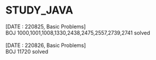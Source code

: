 # STUDY_JAVA

[DATE : 220825, Basic Problems]<br>
BOJ 1000,1001,1008,1330,2438,2475,2557,2739,2741 solved <br>
<br>
[DATE : 220826, Basic Problems]<br>
BOJ 11720 solved <br>
<br>